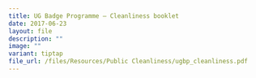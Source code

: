 ```yaml
---
title: UG Badge Programme – Cleanliness booklet
date: 2017-06-23
layout: file
description: ""
image: ""
variant: tiptap
file_url: /files/Resources/Public Cleanliness/ugbp_cleanliness.pdf
---
```

